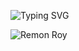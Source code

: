 ![Typing SVG](https://readme-typing-svg.demolab.com?font=Rubik+Burned&duration=3000&pause=1000&color=00F73F&background=FFFFFF00&random=false&width=435&lines=Full-stack+Developer+(MERN))

<p align="left"> <img src="https://github-readme-stats.vercel.app/api?username=remonroy&show_icons=true&theme=gotham" alt="Remon Roy" />
